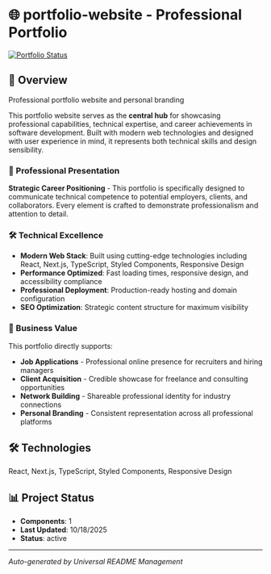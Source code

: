 # 🌐 portfolio-website - Professional Portfolio

[![Portfolio Status](https://img.shields.io/badge/Portfolio-Live-success)](https://github.com/DevPersonalHub/portfolio-website)

## 🚀 Overview

Professional portfolio website and personal branding

This portfolio website serves as the **central hub** for showcasing professional capabilities, technical expertise, and career achievements in software development. Built with modern web technologies and designed with user experience in mind, it represents both technical skills and design sensibility.

### 🎯 Professional Presentation
**Strategic Career Positioning** - This portfolio is specifically designed to communicate technical competence to potential employers, clients, and collaborators. Every element is crafted to demonstrate professionalism and attention to detail.

### 🛠️ Technical Excellence
- **Modern Web Stack**: Built using cutting-edge technologies including React, Next.js, TypeScript, Styled Components, Responsive Design
- **Performance Optimized**: Fast loading times, responsive design, and accessibility compliance
- **Professional Deployment**: Production-ready hosting and domain configuration
- **SEO Optimization**: Strategic content structure for maximum visibility

### 💼 Business Value
This portfolio directly supports:
- **Job Applications** - Professional online presence for recruiters and hiring managers
- **Client Acquisition** - Credible showcase for freelance and consulting opportunities
- **Network Building** - Shareable professional identity for industry connections
- **Personal Branding** - Consistent representation across all professional platforms

## 🛠️ Technologies
React, Next.js, TypeScript, Styled Components, Responsive Design

## 📊 Project Status
- **Components**: 1
- **Last Updated**: 10/18/2025
- **Status**: active

---

*Auto-generated by Universal README Management*